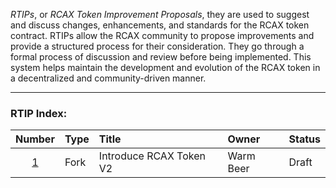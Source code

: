_RTIPs_, or _RCAX Token Improvement Proposals_, they are used to suggest and discuss changes, enhancements, and standards for the RCAX token contract. RTIPs allow the RCAX community to propose improvements and provide a structured process for their consideration. They go through a formal process of discussion and review before being implemented. This system helps maintain the development and evolution of the RCAX token in a decentralized and community-driven manner.

---

### RTIP Index:

|Number|Type|Title|Owner|Status|
|:-:|:-|:-|:-|:-|
[1](/RTIP-1.md)|Fork|Introduce RCAX Token V2|Warm Beer|Draft|
